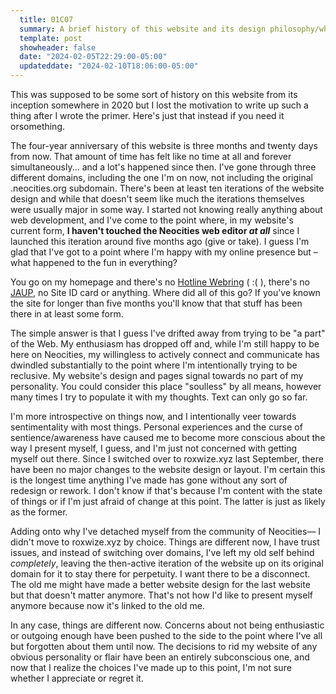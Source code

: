 ```yaml
---
  title: 01C07
  summary: A brief history of this website and its design philosophy/why it is the way it is. Voluntary Isolation.
  template: post
  showheader: false
  date: "2024-02-05T22:29:00-05:00"
  updateddate: "2024-02-10T18:06:00-05:00"
---
```


This was supposed to be some sort of history on this website from its inception somewhere in 2020 but I lost the motivation to write up such a thing after I wrote the primer. Here's just that instead if you need it orsomething.

The four-year anniversary of this website is three months and twenty days from now. That amount of time has felt like no time at all and forever simultaneously... and a lot's happened since then. I've gone through three different domains, including the one I'm on now, not including the original .neocities.org subdomain. There's been at least ten iterations of the website design and while that doesn't seem like much the iterations themselves were usually major in some way. I started not knowing really anything about web development, and I've come to the point where, in my website's current form, **I haven't touched the Neocities web editor _at all_** since I launched this iteration around five months ago (give or take). I guess I'm glad that I've got to a point where I'm happy with my online presence but &ndash; what happened to the fun in everything?

You go on my homepage and there's no [Hotline Webring](https://hotlinewebring.club) ( :( ), there's no [JAUP](https://www.geocities.ws/jaup/jaup.htm), no Site ID card or anything. Where did all of this go? If you've known the site for longer than five months you'll know that that stuff has been there in at least some form.

The simple answer is that I guess I've drifted away from trying to be "a part" of the Web. My enthusiasm has dropped off and, while I'm still happy to be here on Neocities, my willingless to actively connect and communicate has dwindled substantially to the point where I'm intentionally trying to be reclusive. My website's design and pages signal towards no part of my personality. You could consider this place "soulless" by all means, however many times I try to populate it with my thoughts. Text can only go so far.

I'm more introspective on things now, and I intentionally veer towards sentimentality with most things. Personal experiences and the curse of sentience/awareness have caused me to become more conscious about the way I present myself, I guess, and I'm just not concerned with getting myself out there. Since I switched over to roxwize.xyz last September, there have been no major changes to the website design or layout. I'm certain this is the longest time anything I've made has gone without any sort of redesign or rework. I don't know if that's because I'm content with the state of things or if I'm just afraid of change at this point. The latter is just as likely as the former.

Adding onto why I've detached myself from the community of Neocities&mdash; I didn't move to roxwize.xyz by choice. Things are different now, I have trust issues, and instead of switching over domains, I've left my old self behind _completely_, leaving the then-active iteration of the website up on its original domain for it to stay there for perpetuity. I want there to be a disconnect. The old me might have made a better website design for the last website but that doesn't matter anymore. That's not how I'd like to present myself anymore because now it's linked to the old me.

In any case, things are different now. Concerns about not being enthusiastic or outgoing enough have been pushed to the side to the point where I've all but forgotten about them until now. The decisions to rid my website of any obvious personality or flair have been an entirely subconscious one, and now that I realize the choices I've made up to this point, I'm not sure whether I appreciate or regret it.
